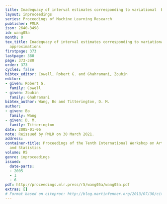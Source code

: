 ```yaml
---
title: Inadequacy of interval estimates corresponding to variational  Bayesian approximations
layout: inproceedings
series: Proceedings of Machine Learning Research
publisher: PMLR
issn: 2640-3498
id: wang05a
month: 0
tex_title: Inadequacy of interval estimates corresponding to variational  Bayesian
  approximations
firstpage: 373
lastpage: 380
page: 373-380
order: 373
cycles: false
bibtex_editor: Cowell, Robert G. and Ghahramani, Zoubin
editor:
- given: Robert G.
  family: Cowell
- given: Zoubin
  family: Ghahramani
bibtex_author: Wang, Bo and Titterington, D. M.
author:
- given: Bo
  family: Wang
- given: D. M.
  family: Titterington
date: 2005-01-06
note: Reissued by PMLR on 30 March 2021.
address:
container-title: Proceedings of the Tenth International Workshop on Artificial Intelligence
  and Statistics
volume: R5
genre: inproceedings
issued:
  date-parts:
  - 2005
  - 1
  - 6
pdf: http://proceedings.mlr.press/r5/wang05a/wang05a.pdf
extras: []
# Format based on citeproc: http://blog.martinfenner.org/2013/07/30/citeproc-yaml-for-bibliographies/
---
```

